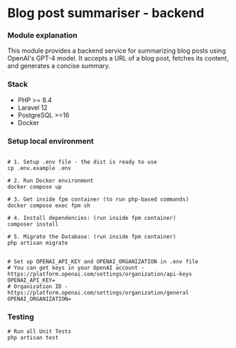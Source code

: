 # Blog post summariser - backend

### Module explanation

This module provides a backend service for summarizing blog posts using OpenAI's GPT-4 model. It accepts a URL of a blog post, fetches its content, and generates a concise summary.


### Stack
- PHP >= 8.4
- Laravel 12
- PostgreSQL >=16
- Docker

### Setup local environment

```shell

# 1. Setup .env file - the dist is ready to use
cp .env.example .env

# 2. Run Docker environment
docker compose up

# 3. Get inside fpm container (to run php-based commands)
docker compose exec fpm sh

# 4. Install dependencies: (run inside fpm container)
composer install

# 5. Migrate the Database: (run inside fpm container)
php artisan migrate

```

```dotenv

# Set up OPENAI_API_KEY and OPENAI_ORGANIZATION in .env file
# You can get keys in your OpenAI account - https://platform.openai.com/settings/organization/api-keys
OPENAI_API_KEY=
# Organization ID - https://platform.openai.com/settings/organization/general
OPENAI_ORGANIZATION=

```

### Testing

```shell
# Run all Unit Tests
php artisan test
```
